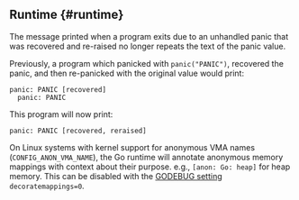 ## Runtime {#runtime}

<!-- go.dev/issue/71517 -->

The message printed when a program exits due to an unhandled panic
that was recovered and re-raised no longer repeats the text of
the panic value.

Previously, a program which panicked with `panic("PANIC")`,
recovered the panic, and then re-panicked with the original
value would print:

    panic: PANIC [recovered]
      panic: PANIC

This program will now print:

    panic: PANIC [recovered, reraised]

<!-- go.dev/issue/71546 -->

On Linux systems with kernel support for anonymous VMA names
(`CONFIG_ANON_VMA_NAME`), the Go runtime will annotate anonymous memory
mappings with context about their purpose. e.g., `[anon: Go: heap]` for heap
memory. This can be disabled with the [GODEBUG setting](/doc/godebug)
`decoratemappings=0`.
